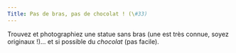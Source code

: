 ```yaml
---
Title: Pas de bras, pas de chocolat ! (\#33)
---
```


Trouvez et photographiez une statue sans bras (une est très connue, soyez originaux !)... et si possible du *chocolat* (pas facile).
